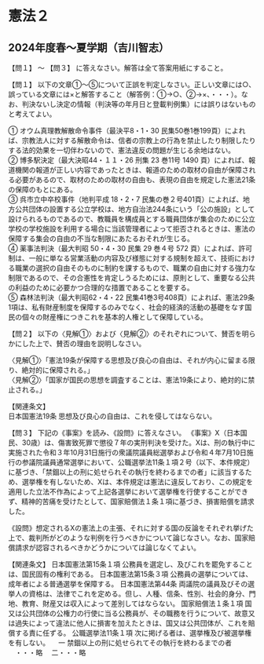 # 憲法２


## 2024年度春〜夏学期（吉川智志）

【問１】 〜 【問３】 に答えなさい。解答は全て答案用紙にすること。

【問１】 以下の文章①～⑤について正誤を判定しなさい。正しい文章には○、誤っている文章には×と解答すること（解答例：①→○、②→×、・・・）。なお、判決ないし決定の情報（判決等の年月日と登載判例集）には誤りはないものと考えてよい。

① オウム真理教解散命令事件（最決平8・1・30 民集50巻1巻199頁）によれば、宗教法人に対する解散命令は、信者の宗教上の行為を禁止したり制限したりする法的効果を一切伴わないので、憲法違反の問題が生じる余地はない。  
② 博多駅決定（最大決昭44・１１・26 刑集 23 巻11号 1490 頁）によれば、報道機関の報道が正しい内容であったときは、報道のための取材の自由が保障される必要があるので、取材のための取材の自由も、表現の自由を規定した憲法21条の保障のもとにある。  
③ 呉市立中卒校事件（地判平成 18・2・7 民集の巻２号401頁）によれば、地方公共団体の設置する公立学校は、地方自治法244条にいう「公の施設」として設けられるものであるので、教職員を構成員とする職員団体が集会のために公立学校の学校施設を利用する場合に当該管理者によって拒否されるときは、憲法の保障する集会の自由の不当な制限にあたるおそれが生じる。  
④ 薬事法判決（最大判昭 50・4・30 民集 29 巻４号 572 頁）によれば、許可制は、一般に単なる営業活動の内容及び様態に対する規制を超えて、技術における職業の選択の自由そのものに制約を課するもので、職業の自由に対する強力な制限であるので、その合憲性を肯定しうるためには、原則として、重要なる公共の利益のために必要かつ合理的な措置であることを要する。  
⑤ 森林法判決（最大判昭62・4・22 民集41巻3号408頁）によれば、憲法29条1項は、私有財産制度を保障するのみでなく、社会的経済的活動の基礎をなす国民の個々の財産権につきこれを基本的人権として保障している。

【問２】 以下の〈見解①〉および〈見解②〉のそれぞれについて、賛否を明らかにした上で、賛否の理由を説明しなさい。

〈見解①〉「憲法19条が保障する思想及び良心の自由は、それが内心に留まる限り、絶対的に保障される。」  
〈見解②〉「国家が国民の思想を調査することは、憲法19条により、絶対的に禁止される。」  

【関連条文】  
日本国憲法19条 思想及び良心の自由は、これを侵してはならない。

【問３】 下記の《事案》を読み、《設問》に答えなさい。
《事案》X（日本国民、30歳）は、傷害致死罪で懲役７年の実刑判決を受けた。Xは、刑の執行中に実施された令和３年10月31日施行の衆議院議員総選挙および令和４年7月10日施行の参議院議員通常選挙において、公職選挙法11条１項２号（以下、本件規定）に基づき、「禁錮以上の刑に処せられその執行を終わるまでの者」に該当するため、選挙権を有しないため、Xは、本件規定は憲法に違反しており、この規定を適用した立法不作為によって上記各選挙において選挙権を行使することができず、精神的苦痛を受けたとして、国家賠償法１条１項に基づき、損害賠償を請求した。

《設問》想定されるXの憲法上の主張、それに対する国の反論をそれぞれ挙げた上で、裁判所がどのような判例を行うべきかについて論じなさい。なお、国家賠償請求が認容されるべきかどうかについては論じなくてよい。

【関連条文】
日本国憲法第15条１項 公務員を選定し、及びこれを罷免することは、国民固有の権利である。
日本国憲法第15条３項 公務員の選挙については、成年者による普通選挙を保障する。
日本国憲法第44条 両議院の議員及びその選挙人の資格は、法律でこれを定める。但し、人種、信条、性別、社会的身分、門地、教育、財産又は収入によって差別してはならない。
国家賠償法１条１項 国又は公共団体の公権力の行使に当る公務員が、その職務を行うについて、故意又は過失によって違法に他人に損害を加えたときは、国又は公共団体が、これを賠償する責に任ずる。
公職選挙法11条１項 次に掲げる者は、選挙権及び被選挙権を有しない。
　一 禁錮以上の刑に処せられてその執行を終わるまでの者
　・・・略
　二・・・略
